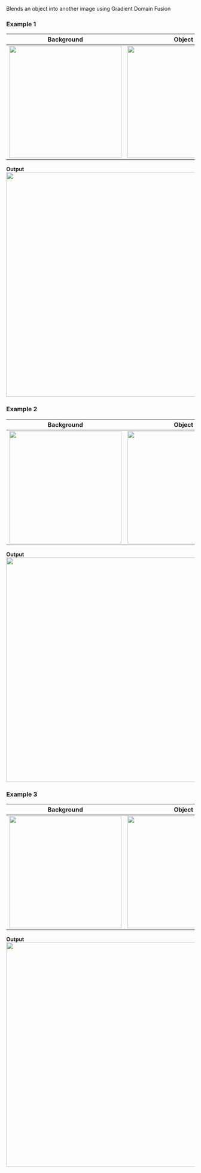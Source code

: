 Blends an object into another image using Gradient Domain Fusion

### Example 1

**Background**            |  **Object**
:-------------------------:|:-------------------------:
<img src="https://github.com/isaac-ljz/Gradient-Domain-Fusion/blob/main/samples/sky.jpg?raw=true" width="300"> | <img src="https://github.com/isaac-ljz/Gradient-Domain-Fusion/blob/main/samples/cruise.jpg?raw=true" width="300">

**Output**
<br/>
<img src="https://github.com/isaac-ljz/Gradient-Domain-Fusion/blob/main/outputs/Domain-Fusion.png?raw=true" width="600">

### Example 2

**Background**            |  **Object**
:-------------------------:|:-------------------------:
<img src="https://github.com/isaac-ljz/Gradient-Domain-Fusion/blob/main/samples/Beach.jpg?raw=true" width="300"> | <img src="https://github.com/isaac-ljz/Gradient-Domain-Fusion/blob/main/samples/dragtat.jpg?raw=true" width="300">

**Output**
<br/>
<img src="https://github.com/isaac-ljz/Gradient-Domain-Fusion/blob/main/outputs/DadTat.png?raw=true" width="600">

### Example 3

**Background**            |  **Object**
:-------------------------:|:-------------------------:
<img src="https://github.com/isaac-ljz/Gradient-Domain-Fusion/blob/main/samples/Creek.jpg?raw=true" width="300"> | <img src="https://github.com/isaac-ljz/Gradient-Domain-Fusion/blob/main/samples/nun.jpg?raw=true" width="300">

**Output**
<br/>
<img src="https://github.com/isaac-ljz/Gradient-Domain-Fusion/blob/main/outputs/FaceLake.png?raw=true" width="600">
